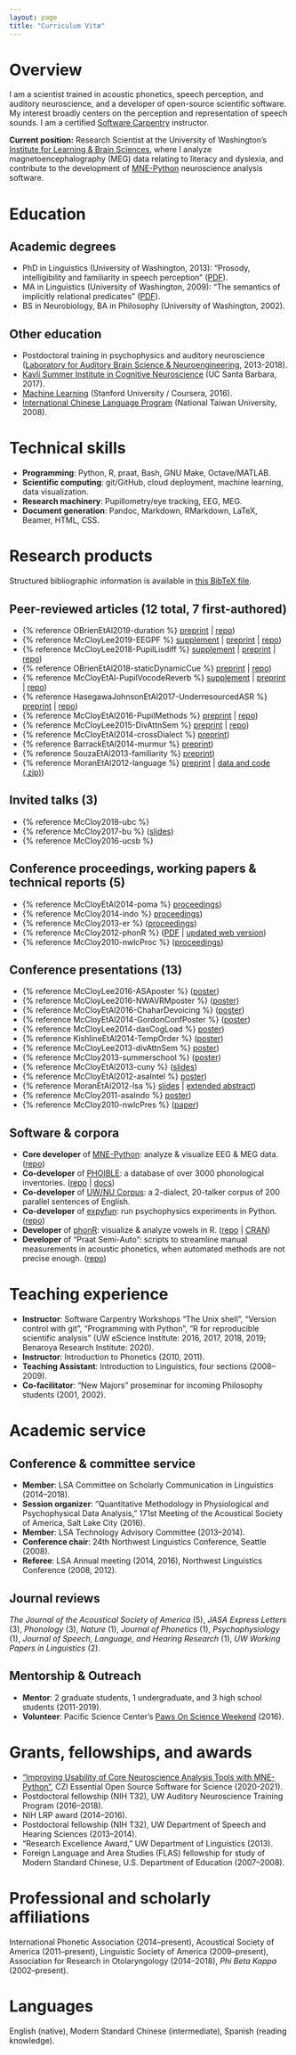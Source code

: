```yaml
---
layout: page
title: "Curriculum Vitæ"
---
```


# Overview
I am a scientist trained in acoustic phonetics, speech perception, and auditory neuroscience, and a developer of open-source scientific software. My interest broadly centers on the perception and representation of speech sounds. I am a certified [Software Carpentry](https://software-carpentry.org/team/) instructor.

**Current position:** Research Scientist at the University of Washington’s [Institute for Learning & Brain Sciences](http://ilabs.washington.edu/), where I analyze magnetoencephalography (MEG) data relating to literacy and dyslexia, and contribute to the development of [MNE-Python](https://mne.tools/dev/index.html) neuroscience analysis software.

# Education

## Academic degrees
- PhD in Linguistics (University of Washington, 2013): “Prosody, intelligibility and familiarity in speech perception” ([PDF](http://hdl.handle.net/1773/23472)).
- MA in Linguistics (University of Washington, 2009): “The semantics of implicitly relational predicates” ([PDF](http://hdl.handle.net/1773/24799)).
- BS in Neurobiology, BA in Philosophy (University of Washington, 2002).

## Other education
- Postdoctoral training in psychophysics and auditory neuroscience ([Laboratory for Auditory Brain Science & Neuroengineering](http://depts.washington.edu/labsn/), 2013-2018).
- [Kavli Summer Institute in Cognitive Neuroscience](http://sicn.cmb.ucdavis.edu/) (UC Santa Barbara, 2017).
- [Machine Learning](https://www.coursera.org/account/accomplishments/records/FY94856VBP3Q) (Stanford University / Coursera, 2016).
- [International Chinese Language Program](http://iclp.ntu.edu.tw/) (National Taiwan University, 2008).

# Technical skills
- **Programming**: Python, R, praat, Bash, GNU Make, Octave/MATLAB.
- **Scientific computing**: git/GitHub, cloud deployment, machine learning, data visualization.
- **Research machinery**: Pupillometry/eye tracking, EEG, MEG.
- **Document generation**: Pandoc, Markdown, RMarkdown, LaTeX, Beamer, HTML, CSS.

# Research products
Structured bibliographic information is available in [this BibTeX file](../bib/McCloy_CV.bib).

## Peer-reviewed articles (12 total, 7 first-authored)
- {% reference OBrienEtAl2019-duration %} [preprint](https://psyarxiv.com/urd7w) \| [repo](https://github.com/YeatmanLab/Parametric_speech_public))
- {% reference McCloyLee2019-EEGPF %} [supplement](https://www.tandfonline.com/doi/suppl/10.1080/23273798.2019.1569246) \| [preprint](http://dx.doi.org/10.17605/osf.io/f3mwp) \| [repo](https://github.com/LABSN-pubs/2018-lcn-eeg-phonological-features))
- {% reference McCloyLee2018-PupilLisdiff %} [supplement](../pubs/McCloyEtAl2018_PupillometryListeningDifficultyAttentionSwitching_supplement.pdf) \| [preprint](https://psyarxiv.com/2ubyj/) \| [repo](https://github.com/LABSN-pubs/2018-pupil-lisdiff))
- {% reference OBrienEtAl2018-staticDynamicCue %} [preprint](https://www.biorxiv.org/content/early/2018/04/22/305748) \| [repo](https://github.com/YeatmanLab/Speech_contrasts_public))
- {% reference McCloyEtAl-PupilVocodeReverb %} [supplement](../pubs/McCloyEtAl2017_PupillometryAttnSwitching_supplement.pdf) \| [preprint](../pubs/McCloyEtAl2017_PupillometryAttnSwitching_preprint.pdf) \| [repo](https://github.com/LABSN-pubs/2017-JASA-pupil-attn-switch))
- {% reference HasegawaJohnsonEtAl2017-UnderresourcedASR %} [preprint](../pubs/HasegawaJohnsonEtAl2017_UnderresourcedASR.pdf) \| [repo](https://github.com/ws15code/prob-trans))
- {% reference McCloyEtAl2016-PupilMethods %} [preprint](../pubs/McCloyEtAl2016_PupillometryDeconvolution_preprint.pdf) \| [repo](https://github.com/LABSN-pubs/2016-JASA-pupil-deconv-methods))
- {% reference McCloyLee2015-DivAttnSem %} [preprint](../pubs/McCloyLee2015_DividedAttentionSemanticPhonetic_prepub.pdf) \| [repo](https://github.com/LABSN-pubs/2015-JASA-divided-attn-phonetic-semantic))
- {% reference McCloyEtAl2014-crossDialect %} [preprint](../pubs/McCloyEtAl_CrossDialectIntelligibility.pdf))
- {% reference BarrackEtAl2014-murmur %} [preprint](../pubs/BarrackEtAl2014_PIEmurmur.pdf))
- {% reference SouzaEtAl2013-familiarity %} [preprint](../pubs/SouzaEtAl2013_FamiliarTalkerPrepub.pdf))
- {% reference MoranEtAl2012-language %} [preprint](http://hdl.handle.net/1773/25269) \| [data and code (.zip)](../pubs/MoranMcCloyWright2012-DataAndScript.zip))

## Invited talks (3)
- {% reference McCloy2018-ubc %}
- {% reference McCloy2017-bu %} ([slides](../pubs/McCloyLarsonLee2017_BUslides.pdf))
- {% reference McCloy2016-ucsb %}

## Conference proceedings, working papers & technical reports (5)
- {% reference McCloyEtAl2014-poma %} [proceedings](../pubs/McCloyEtAl2014_WithinDialectIntelligibility.pdf))
- {% reference McCloy2014-indo %} [proceedings](../pubs/McCloy2014_IndoMorphophonetics.pdf))
- {% reference McCloy2013-er %}  ([proceedings](http://depts.washington.edu/uwwpl/editions/vol31.html))
- {% reference McCloy2012-phonR %}  ([PDF](../pubs/McCloy2012_phonR.pdf) \| [updated web version](http://drammock.github.io/phonR/))
- {% reference McCloy2010-nwlcProc %}  ([proceedings](http://www.sfu.ca/gradlings/working-papers/wp_3.html))

## Conference presentations (13)
- {% reference McCloyLee2016-ASAposter %} ([poster](../pubs/McCloyLee2016-ASA-EEG.pdf))
- {% reference McCloyLee2016-NWAVRMposter %} ([poster](../pubs/McCloyLee2016-ConsonantClassifierEEG.pdf))
- {% reference McCloyEtAl2016-ChaharDevoicing %} ([poster](../pubs/McCloyYurongPuthuval2016_ChaharDevoicing.pdf))
- {% reference McCloyEtAl2014-GordonConfPoster %} ([poster](../pubs/McCloyEtAl2014_GordonConfPoster.pdf))
- {% reference McCloyLee2014-dasCogLoad %} [poster](../pubs/McCloyLee2014_DivAttnCogLoad.pdf))
- {% reference KishlineEtAl2014-TempOrder %} ([poster](../pubs/KishlineEtAl2014_TempOrder.pdf))
- {% reference McCloyLee2013-divAttnSem %} [poster](../pubs/McCloyLee2013_DivAttnSem.pdf))
- {% reference McCloy2013-summerschool %} ([poster](http://hdl.handle.net/1773/25274))
- {% reference McCloyEtAl2013-cuny %} ([slides](../pubs/McCloyEtAl2013_cunyFeatureConf.pdf))
- {% reference McCloyEtAl2012-asaIntel %} [poster](http://hdl.handle.net/1773/25272))
- {% reference MoranEtAl2012-lsa %} [slides](../pubs/MoranMcCloyWright2012_LSAslides.pdf) \| [extended abstract](http://dx.doi.org/10.3765/exabs.v0i0.601))
- {% reference McCloy2011-asaIndo %} [poster](http://hdl.handle.net/1773/25271))
- {% reference McCloy2010-nwlcPres %} ([paper](http://hdl.handle.net/1773/25270))

## Software & corpora
- **Core developer** of [MNE-Python](https://mne.tools): analyze & visualize EEG & MEG data. ([repo](https://github.com/mne-tools/mne-python))
- **Co-developer** of [PHOIBLE](http://phoible.org/): a database of over 3000 phonological inventories. ([repo](https://github.com/phoible/dev) \| [docs](http://phoible.github.io/))
- **Co-developer** of [UW/NU Corpus](http://depts.washington.edu/phonlab/projects/uwnu.php): a 2-dialect, 20-talker corpus of 200 parallel sentences of English.
- **Co-developer** of [expyfun](https://labsn.github.io/expyfun/): run psychophysics experiments in Python. ([repo](http://github.com/LABSN/expyfun))
- **Developer** of [phonR](http://drammock.github.io/phonR/): visualize & analyze vowels in R. ([repo](https://github.com/drammock/phonR) \| [CRAN](https://cran.r-project.org/package=phonR))
- **Developer** of “Praat Semi-Auto”: scripts to streamline manual measurements in acoustic phonetics, when automated methods are not precise enough. ([repo](http://github.com/drammock/praat-semiauto/))


# Teaching experience

- **Instructor**: Software Carpentry Workshops “The Unix shell”, “Version control with git”, “Programming with Python”, “R for reproducible scientific analysis” (UW eScience Institute: 2016, 2017, 2018, 2019; Benaroya Research Institute: 2020).
- **Instructor**: Introduction to Phonetics (2010, 2011).
- **Teaching Assistant**: Introduction to Linguistics, four sections (2008–2009).
- **Co-facilitator**: “New Majors” proseminar for incoming Philosophy students (2001, 2002).

# Academic service

## Conference & committee service
- **Member**: LSA Committee on Scholarly Communication in Linguistics (2014–2018).
- **Session organizer**: “Quantitative Methodology in Physiological and Psychophysical Data Analysis,” 171st Meeting of the Acoustical Society of America, Salt Lake City (2016).
- **Member**: LSA Technology Advisory Committee (2013–2014).
- **Conference chair**: 24th Northwest Linguistics Conference, Seattle (2008).
- **Referee**: LSA Annual meeting (2014, 2016), Northwest Linguistics Conference (2008, 2012).

## Journal reviews
_The Journal of the Acoustical Society of America_ (5), _JASA Express Letters_ (3), _Phonology_ (3), _Nature_ (1), _Journal of Phonetics_ (1), _Psychophysiology_ (1), _Journal of Speech, Language, and Hearing Research_ (1), _UW Working Papers in Linguistics_ (2).

## Mentorship & Outreach
- **Mentor**: 2 graduate students, 1 undergraduate, and 3 high school students (2011-2019).
- **Volunteer**: Pacific Science Center’s [Paws On Science Weekend](https://www.pacificsciencecenter.org/paws-on-science-husky-weekend/) (2016).

# Grants, fellowships, and awards
- [“Improving Usability of Core Neuroscience Analysis Tools with MNE-Python”](https://chanzuckerberg.com/eoss/proposals/improving-usability-of-core-neuroscience-analysis-tools-with-mne-python/), CZI Essential Open Source Software for Science (2020-2021).
- Postdoctoral fellowship (NIH T32), UW Auditory Neuroscience Training Program (2016–2018).
- NIH LRP award (2014–2016).
- Postdoctoral fellowship (NIH T32), UW Department of Speech and Hearing Sciences (2013–2014).
- “Research Excellence Award,” UW Department of Linguistics (2013).
- Foreign Language and Area Studies (FLAS) fellowship for study of Modern Standard Chinese, U.S. Department of Education (2007–2008).

# Professional and scholarly affiliations
International Phonetic Association (2014–present), Acoustical Society of America (2011–present), Linguistic Society of America (2009–present), Association for Research in Otolaryngology (2014–2018), _Phi Beta Kappa_ (2002–present).

# Languages
English (native), Modern Standard Chinese (intermediate), Spanish (reading knowledge).
